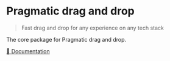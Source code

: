 # Pragmatic drag and drop

> Fast drag and drop for any experience on any tech stack

The core package for Pragmatic drag and drop.

[📖 Documentation](https://atlassian.design/components/pragmatic-drag-and-drop/)
